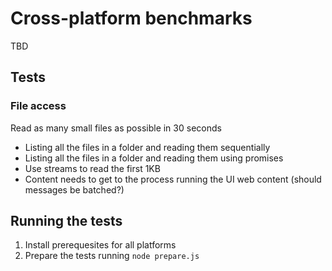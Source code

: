 # Cross-platform benchmarks

TBD

## Tests

### File access

Read as many small files as possible in 30 seconds
- Listing all the files in a folder and reading them sequentially
- Listing all the files in a folder and reading them using promises
- Use streams to read the first 1KB
- Content needs to get to the process running the UI web content (should messages be batched?)

## Running the tests

1. Install prerequesites for all platforms
2. Prepare the tests running `node prepare.js`

